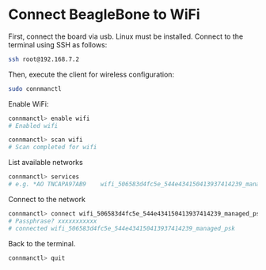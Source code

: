 # Connect BeagleBone to WiFi
First, connect the board via usb. Linux must be installed. Connect to the terminal using SSH as follows:

```bash
ssh root@192.168.7.2
```

Then, execute the client for wireless configuration:
```bash
sudo connmanctl
```

Enable WiFi:
```bash
connmanctl> enable wifi
# Enabled wifi
```


```bash
connmanctl> scan wifi
# Scan completed for wifi
```

List available networks
```bash
connmanctl> services
# e.g. *AO TNCAPA97AB9    wifi_506583d4fc5e_544e434150413937414239_managed_psk
```

Connect to the network
```bash
connmanctl> connect wifi_506583d4fc5e_544e434150413937414239_managed_psk
# Passphrase? xxxxxxxxxxx
# connected wifi_506583d4fc5e_544e434150413937414239_managed_psk
```

Back to the terminal.
```bash
connmanctl> quit
```

